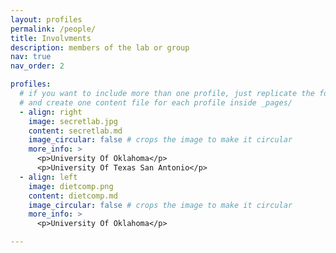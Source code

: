 ```yaml
---
layout: profiles
permalink: /people/
title: Involvments
description: members of the lab or group
nav: true
nav_order: 2

profiles:
  # if you want to include more than one profile, just replicate the following block
  # and create one content file for each profile inside _pages/
  - align: right
    image: secretlab.jpg
    content: secretlab.md
    image_circular: false # crops the image to make it circular
    more_info: >
      <p>University Of Oklahoma</p>
      <p>University Of Texas San Antonio</p>
  - align: left
    image: dietcomp.png
    content: dietcomp.md
    image_circular: false # crops the image to make it circular
    more_info: >
      <p>University Of Oklahoma</p>

---
```

